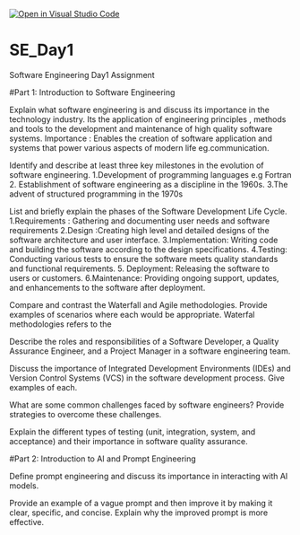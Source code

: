 [![Open in Visual Studio Code](https://classroom.github.com/assets/open-in-vscode-2e0aaae1b6195c2367325f4f02e2d04e9abb55f0b24a779b69b11b9e10269abc.svg)](https://classroom.github.com/online_ide?assignment_repo_id=18397448&assignment_repo_type=AssignmentRepo)
# SE_Day1
Software Engineering Day1 Assignment

#Part 1: Introduction to Software Engineering

Explain what software engineering is and discuss its importance in the technology industry.
Its the application of engineering principles , methods and tools to the development and maintenance of high quality software systems.
Importance : Enables the creation of software application and systems that power various aspects of modern life eg.communication.

Identify and describe at least three key milestones in the evolution of software engineering.
1.Development of programming languages e.g Fortran
2. Establishment of software engineering as a discipline in the 1960s.
3.The advent of structured programming in the 1970s

List and briefly explain the phases of the Software Development Life Cycle.
1.Requirements : Gathering and documenting user needs and software requirements
2.Design :Creating high level and detailed designs of the software architecture and user interface.
3.Implementation: Writing code and building the software according to the design specifications.
4.Testing: Conducting various tests to ensure the software meets quality standards and functional requirements.
5. Deployment: Releasing the software to users or customers.
6.Maintenance: Providing ongoing support, updates, and enhancements to the software after deployment.



Compare and contrast the Waterfall and Agile methodologies. Provide examples of scenarios where each would be appropriate.
Waterfal methodologies refers to the

Describe the roles and responsibilities of a Software Developer, a Quality Assurance Engineer, and a Project Manager in a software engineering team.


Discuss the importance of Integrated Development Environments (IDEs) and Version Control Systems (VCS) in the software development process. Give examples of each.


What are some common challenges faced by software engineers? Provide strategies to overcome these challenges.


Explain the different types of testing (unit, integration, system, and acceptance) and their importance in software quality assurance.


#Part 2: Introduction to AI and Prompt Engineering


Define prompt engineering and discuss its importance in interacting with AI models.


Provide an example of a vague prompt and then improve it by making it clear, specific, and concise. Explain why the improved prompt is more effective.
